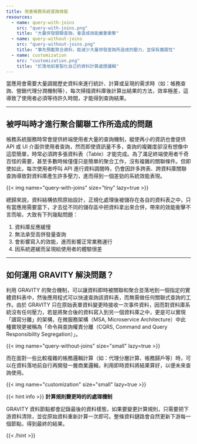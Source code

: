 ```yaml
---
title: 改善帳務系統查詢效能
resources:
  - name: query-with-joins
    src: "query-with-joins.png"
    title: "大量併發關聯查詢，會造成效能嚴重衝擊"
  - name: query-without-joins
    src: "query-without-joins.png"
    title: "事先預載聚合資料，能減少大量併發查詢所造成的壓力，並保有擴展性"
  - name: customization
    src: "customization.png"
    title: "於落地前客製化自己的資料計算處理邏輯"
---
```


當應用會需要大量調閱歷史資料來進行統計、計算或呈現的需求時（如：帳務查詢、營銷代理分潤機制等），每次掃描資料庫後計算出結果的方法，效率極差，這導致了使用者必須等待許久時間，才能得到查詢結果。

---

## 被呼叫時才進行聚合關聯工作所造成的問題

帳務系統服務時常會提供終端使用者大量的查詢機制，縱使再小的資訊也會提供 API 或 UI 介面供使用者查詢，然而即使資訊量不多，查詢的複雜度卻沒有想像中這麼簡單，時常必須跨多張資料表（Table）才能完成。為了滿足終端使用者千奇百怪的需要，甚至多數時候僅僅只是簡單的聚合工作，沒有複雜的關聯條件。但即使如此，每次使用者呼叫 API 進行資料調閱時，仍會因許多跨表、跨資料庫關聯查詢導致對資料庫產生許多壓力，進而得到一個差勁的系統效能表現。

{{< img name="query-with-joins" size="tiny" lazy=true >}}

總歸來說，資料結構依照原始設計，正規化處理後被儲存在各自的資料表之中，只有當應用需要當下，才去從不同的儲存區中把資料拿出來合併，帶來的效能衝擊不言而喻，大致有下列幾點問題：

1. 資料庫反應緩慢
2. 無法承受高併發量查詢
3. 會影響寫入的效能，進而影響正常業務運行
4. 因系統遲緩而呈現給使用者的體驗很差

---

## 如何運用 GRAVITY 解決問題？

利用 GRAVITY 的聚合機制，可以讓資料即時被關聯和聚合並落地到一個指定的實體資料表中，然後應用程式可以快速查詢該資料表，而無需做任何關聯式查詢的工作。由於 GRAVITY 只在原始表單資料變更時接收一次事件資料，因而對資料庫系統沒有任何壓力，若是將聚合後的資料寫入到另一個資料庫之中，更是可以實現「讀寫分離」的架構，在微服務架構（MSA, Microservice Architecture）中此種實現更被稱為「命令與查詢權責分離（CQRS, Command and Query Responsibility Segregation）」。

{{< img name="query-without-joins" size="small" lazy=true >}}

而在面對一些比較複雜的帳務邏輯計算（如：代理分層計算、帳務歸戶等）時，可以在資料落地前自行再開發一層商業邏輯，利用即時資料將結果算好，以便未來查詢使用。

{{< img name="customization" size="small" lazy=true >}}

{{< hint info >}}
**計算規則變更時的的處理機制**

GRAVITY 資料節點都會記錄最後的資料樣態，如果要變更計算規則，只需要把下游資料清除，並從原始資料重新計算一次即可。整條資料鏈路會自然更新下游每一個節點，得到最終的結果。

{{< /hint >}}
